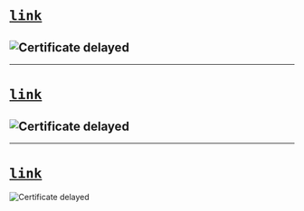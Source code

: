 # [`link`](https://www.udemy.com/certificate/UC-0dd2d104-acef-40b3-a9a1-961965da9ae5/)
![Certificate delayed](https://udemy-certificate.s3.amazonaws.com/image/UC-0dd2d104-acef-40b3-a9a1-961965da9ae5.jpg)
---
---
# [`link`](https://www.udemy.com/certificate/UC-fe2ee5a9-96f5-473c-b354-a23f7a327aa5/)
![Certificate delayed](https://udemy-certificate.s3.amazonaws.com/image/UC-fe2ee5a9-96f5-473c-b354-a23f7a327aa5.jpg)
---
---
# [`link`](https://www.udemy.com/certificate/UC-03751d33-f249-490b-bd63-a008753d534f/)
![Certificate delayed](https://udemy-certificate.s3.amazonaws.com/image/UC-03751d33-f249-490b-bd63-a008753d534f.jpg)
